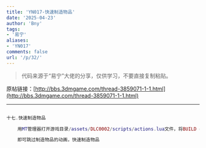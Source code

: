 ```yaml
---
title: 'YN017-快速制造物品'
date: '2025-04-23'
author: 'Bny'
tags:
- '易宁'
aliases:
- 'YN017'
comments: false
url: '/p/32/'
---
```


> 代码来源于“易宁”大佬的分享，仅供学习，不要直接复制粘贴。

原帖链接：[http://bbs.3dmgame.com/thread-3859071-1-1.html](http://bbs.3dmgame.com/thread-3859071-1-1.html)

---

```lua  

十七.快速制造物品

	用MT管理器打开游戏目录/assets/DLC0002/scripts/actions.lua文件，将BUILD = Action(),替换为BUILD = Action(0, true),

	即可跳过制造物品的动画，快速制造物品

```  

